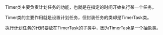 Timer类主要负责计划任务的功能，也就是在指定的时间开始执行某一个任务。

Timer类的主要作用就是设置计划任务，但封装任务的类却是TimerTask类。

执行计划任务的代码要放在TimerTask的子类中，因为TimerTask是一个抽象类。 
